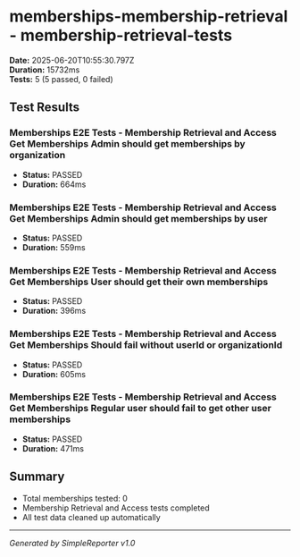 # memberships-membership-retrieval - membership-retrieval-tests

**Date:** 2025-06-20T10:55:30.797Z  
**Duration:** 15732ms  
**Tests:** 5 (5 passed, 0 failed)

## Test Results


### Memberships E2E Tests - Membership Retrieval and Access Get Memberships Admin should get memberships by organization
- **Status:** PASSED
- **Duration:** 664ms



### Memberships E2E Tests - Membership Retrieval and Access Get Memberships Admin should get memberships by user
- **Status:** PASSED
- **Duration:** 559ms



### Memberships E2E Tests - Membership Retrieval and Access Get Memberships User should get their own memberships
- **Status:** PASSED
- **Duration:** 396ms



### Memberships E2E Tests - Membership Retrieval and Access Get Memberships Should fail without userId or organizationId
- **Status:** PASSED
- **Duration:** 605ms



### Memberships E2E Tests - Membership Retrieval and Access Get Memberships Regular user should fail to get other user memberships
- **Status:** PASSED
- **Duration:** 471ms



## Summary

- Total memberships tested: 0
- Membership Retrieval and Access tests completed
- All test data cleaned up automatically

---
*Generated by SimpleReporter v1.0*
